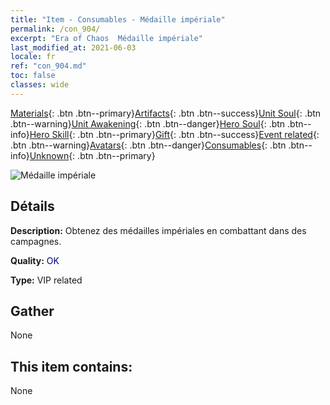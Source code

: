 ```yaml
---
title: "Item - Consumables - Médaille impériale"
permalink: /con_904/
excerpt: "Era of Chaos  Médaille impériale"
last_modified_at: 2021-06-03
locale: fr
ref: "con_904.md"
toc: false
classes: wide
---
```

 [Materials](/ItemsFR/){: .btn .btn--primary}[Artifacts](/ItemsFR/Artifacts/){: .btn .btn--success}[Unit Soul](/ItemsFR/UnitSoul/){: .btn .btn--warning}[Unit Awakening](/ItemsFR/UnitAwakening/){: .btn .btn--danger}[Hero Soul](/ItemsFR/HeroSoul/){: .btn .btn--info}[Hero Skill](/ItemsFR/HeroSkill/){: .btn .btn--primary}[Gift](/ItemsFR/Gift/){: .btn .btn--success}[Event related](/ItemsFR/Events/){: .btn .btn--warning}[Avatars](/ItemsFR/Avatars/){: .btn .btn--danger}[Consumables](/ItemsFR/Consumables/){: .btn .btn--info}[Unknown](/ItemsFR/Unknown/){: .btn .btn--primary}

 ![Médaille impériale](/images/t/i_108.png)

## Détails
 **Description:** Obtenez des médailles impériales en combattant dans des campagnes.

 **Quality:** <span style="color: #000080">OK</span>

 **Type:** VIP related

## Gather

  None

## This item contains:

  None

